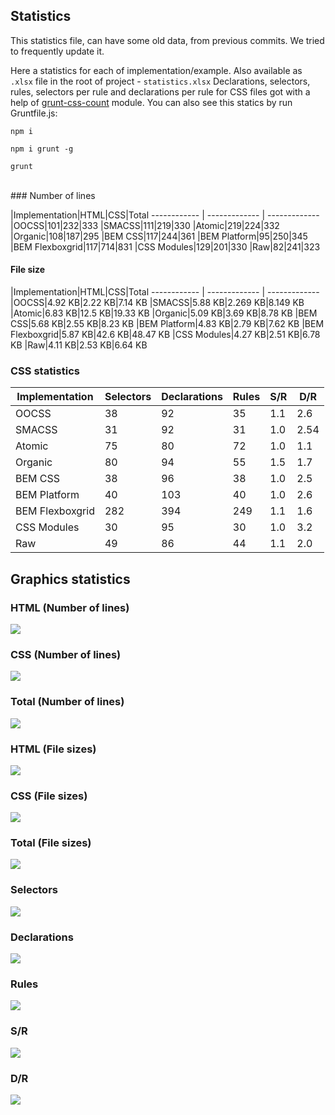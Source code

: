 ## Statistics

This statistics file, can have some old data, from previous commits. We tried to frequently update it.

Here a statistics for each of implementation/example. Also available as `.xlsx` file in the root of project - `statistics.xlsx` Declarations, selectors, rules, selectors per rule and declarations per rule for CSS files got with a help of [grunt-css-count](https://www.npmjs.com/package/grunt-css-count) module. You can also see this statics by run Gruntfile.js:

`npm i`

`npm i grunt -g`

`grunt`

<br />
### Number of lines

|Implementation|HTML|CSS|Total
------------ | ------------- | -------------
|OOCSS|101|232|333
|SMACSS|111|219|330
|Atomic|219|224|332
|Organic|108|187|295
|BEM CSS|117|244|361
|BEM Platform|95|250|345
|BEM Flexboxgrid|117|714|831
|CSS Modules|129|201|330
|Raw|82|241|323

#### File size

|Implementation|HTML|CSS|Total
------------ | ------------- | -------------
|OOCSS|4.92 KB|2.22 KB|7.14 KB
|SMACSS|5.88 KB|2.269 KB|8.149 KB
|Atomic|6.83 KB|12.5 KB|19.33 KB
|Organic|5.09 KB|3.69 KB|8.78 KB
|BEM CSS|5.68 KB|2.55 KB|8.23 KB
|BEM Platform|4.83 KB|2.79 KB|7.62 KB
|BEM Flexboxgrid|5.87 KB|42.6 KB|48.47 KB
|CSS Modules|4.27 KB|2.51 KB|6.78 KB
|Raw|4.11 KB|2.53 KB|6.64 KB

### CSS statistics

|Implementation|Selectors|Declarations|Rules|S/R|D/R|
------------ | ------------- | ------------- | ------------- | ------------- | -------------
|OOCSS|38|92|35|1.1|2.6
|SMACSS|31|92|31|1.0|2.54
|Atomic|75|80|72|1.0|1.1
|Organic|80|94|55|1.5|1.7
|BEM CSS|38|96|38|1.0|2.5
|BEM Platform|40|103|40|1.0|2.6
|BEM Flexboxgrid|282|394|249|1.1|1.6
|CSS Modules|30|95|30|1.0|3.2
|Raw|49|86|44|1.1|2.0


## Graphics statistics

### HTML (Number of lines)

<img src="https://github.com/AleshaOleg/holy-grail-markup/blob/master/pictures/HTML (Number of lines).png?raw=true">

### CSS (Number of lines)

<img src="https://github.com/AleshaOleg/holy-grail-markup/blob/master/pictures/CSS (Number of lines).png?raw=true">

### Total (Number of lines)

<img src="https://github.com/AleshaOleg/holy-grail-markup/blob/master/pictures/Total (Number of lines).png?raw=true">

### HTML (File sizes)

<img src="https://github.com/AleshaOleg/holy-grail-markup/blob/master/pictures/HTML (File sizes).png?raw=true">

### CSS (File sizes)

<img src="https://github.com/AleshaOleg/holy-grail-markup/blob/master/pictures/CSS (File sizes).png?raw=true">

### Total (File sizes)

<img src="https://github.com/AleshaOleg/holy-grail-markup/blob/master/pictures/Total (File sizes).png?raw=true">

### Selectors

<img src="https://github.com/AleshaOleg/holy-grail-markup/blob/master/pictures/Selectors.png?raw=true">

### Declarations

<img src="https://github.com/AleshaOleg/holy-grail-markup/blob/master/pictures/Declarations.png?raw=true">

### Rules

<img src="https://github.com/AleshaOleg/holy-grail-markup/blob/master/pictures/Rules.png?raw=true">

### S/R

<img src="https://github.com/AleshaOleg/holy-grail-markup/blob/master/pictures/SR.png?raw=true">

### D/R

<img src="https://github.com/AleshaOleg/holy-grail-markup/blob/master/pictures/DR.png?raw=true">
